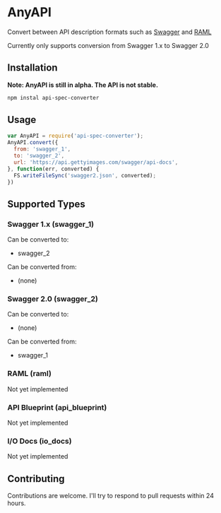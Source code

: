 # AnyAPI

Convert between API description formats such as [Swagger](http://swagger.io/) and [RAML](http://raml.org/)

Currently only supports conversion from Swagger 1.x to Swagger 2.0

## Installation
**Note: AnyAPI is still in alpha. The API is not stable.**

```bash
npm instal api-spec-converter
```

## Usage

```js
var AnyAPI = require('api-spec-converter');
AnyAPI.convert({
  from: 'swagger_1',
  to: 'swagger_2',
  url: 'https://api.gettyimages.com/swagger/api-docs',
}, function(err, converted) {
  FS.writeFileSync('swagger2.json', converted);
})

```

## Supported Types

### Swagger 1.x (swagger_1)
Can be converted to:
* swagger_2

Can be converted from:
* (none)

### Swagger 2.0 (swagger_2)
Can be converted to:
* (none)

Can be converted from:
* swagger_1

### RAML (raml)
Not yet implemented

### API Blueprint (api_blueprint)
Not yet implemented

### I/O Docs (io_docs)
Not yet implemented

## Contributing
Contributions are welcome. I'll try to respond to pull requests within 24 hours.

